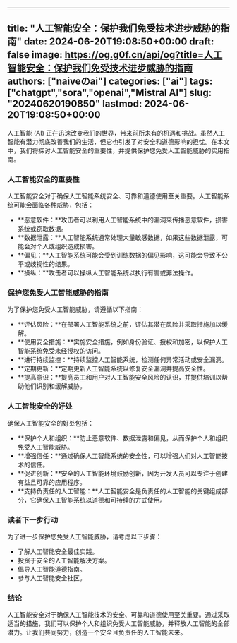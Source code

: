 
---
title: "人工智能安全：保护我们免受技术进步威胁的指南"
date: 2024-06-20T19:08:50+00:00
draft: false
image: https://og.g0f.cn/api/og?title=人工智能安全：保护我们免受技术进步威胁的指南
authors: ["naiveのai"]
categories: ["ai"]
tags: ["chatgpt","sora","openai","Mistral AI"]
slug: "20240620190850"
lastmod: 2024-06-20T19:08:50+00:00
---
人工智能 (AI) 正在迅速改变我们的世界，带来前所未有的机遇和挑战。虽然人工智能有潜力彻底改善我们的生活，但它也引发了对安全和道德影响的担忧。在本文中，我们将探讨人工智能安全的重要性，并提供保护您免受人工智能威胁的实用指南。

### 人工智能安全的重要性

人工智能安全对于确保人工智能系统安全、可靠和道德使用至关重要。人工智能系统可能会面临各种威胁，包括：

- **恶意软件：**攻击者可以利用人工智能系统中的漏洞来传播恶意软件，损害系统或窃取数据。
- **数据泄露：**人工智能系统通常处理大量敏感数据，如果这些数据泄露，可能会对个人或组织造成损害。
- **偏见：**人工智能系统可能会受到训练数据的偏见影响，这可能会导致不公平或歧视性的结果。
- **操纵：**攻击者可以操纵人工智能系统以执行有害或非法操作。

### 保护您免受人工智能威胁的指南

为了保护您免受人工智能威胁，请遵循以下指南：

- **评估风险：**在部署人工智能系统之前，评估其潜在风险并采取措施加以缓解。
- **使用安全措施：**实施安全措施，例如身份验证、授权和加密，以保护人工智能系统免受未经授权的访问。
- **进行持续监控：**持续监控人工智能系统，检测任何异常活动或安全漏洞。
- **定期更新：**定期更新人工智能系统以修复安全漏洞并提高安全性。
- **提高意识：**提高员工和用户对人工智能安全风险的认识，并提供培训以帮助他们识别和缓解威胁。

### 人工智能安全的好处

确保人工智能安全的好处包括：

- **保护个人和组织：**防止恶意软件、数据泄露和偏见，从而保护个人和组织免受人工智能威胁。
- **增强信任：**通过确保人工智能系统的安全性，可以增强人们对人工智能技术的信任。
- **促进创新：**安全的人工智能环境鼓励创新，因为开发人员可以专注于创建有益且可靠的应用程序。
- **支持负责任的人工智能：**人工智能安全是负责任的人工智能的关键组成部分，它确保人工智能系统以道德和可持续的方式使用。

### 读者下一步行动

为了进一步保护您免受人工智能威胁，请考虑以下步骤：

- 了解人工智能安全最佳实践。
- 投资于安全的人工智能解决方案。
- 倡导人工智能道德指南。
- 参与人工智能安全社区。

### 结论

人工智能安全对于确保人工智能技术的安全、可靠和道德使用至关重要。通过采取适当的措施，我们可以保护个人和组织免受人工智能威胁，并释放人工智能的全部潜力。让我们共同努力，创造一个安全且负责任的人工智能未来。